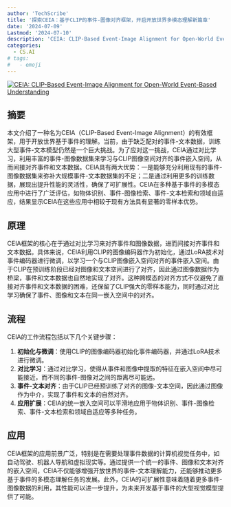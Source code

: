 ```yaml
---
author: 'TechScribe'
title: '探索CEIA：基于CLIP的事件-图像对齐框架，开启开放世界多模态理解新篇章'
date: '2024-07-09'
Lastmod: '2024-07-10'
description: 'CEIA: CLIP-Based Event-Image Alignment for Open-World Event-Based Understanding'
categories:
  - CS.AI
# tags:
#   - emoji
---
```


[![CEIA: CLIP-Based Event-Image Alignment for Open-World Event-Based Understanding](https://arxiv-research-1301205113.cos.ap-guangzhou.myqcloud.com/images/2407.06611v1.pdf_0.jpg)](https://arxiv.org/abs/2407.06611v1)

## 摘要

本文介绍了一种名为CEIA（CLIP-Based Event-Image Alignment）的有效框架，用于开放世界基于事件的理解。当前，由于缺乏配对的事件-文本数据，训练大型事件-文本模型仍然是一个巨大挑战。为了应对这一挑战，CEIA通过对比学习，利用丰富的事件-图像数据集来学习与CLIP图像空间对齐的事件嵌入空间，从而间接对齐事件和文本数据。CEIA具有两大优势：一是能够充分利用现有的事件-图像数据集来弥补大规模事件-文本数据集的不足；二是通过利用更多的训练数据，展现出提升性能的灵活性，确保了可扩展性。CEIA在多种基于事件的多模态应用中进行了广泛评估，如物体识别、事件-图像检索、事件-文本检索和领域自适应，结果显示CEIA在这些应用中相较于现有方法具有显著的零样本优势。<!--more-->

## 原理

CEIA框架的核心在于通过对比学习来对齐事件和图像数据，进而间接对齐事件和文本数据。具体来说，CEIA利用CLIP的图像编码器作为初始化，通过LoRA技术对事件编码器进行微调，以学习一个与CLIP图像嵌入空间对齐的事件嵌入空间。由于CLIP在预训练阶段已经对图像和文本空间进行了对齐，因此通过图像数据作为桥梁，事件和文本数据也自然地实现了对齐。这种跨模态的对齐方式不仅避免了直接对齐事件和文本数据的困难，还保留了CLIP强大的零样本能力，同时通过对比学习确保了事件、图像和文本在同一嵌入空间中的对齐。

## 流程

CEIA的工作流程包括以下几个关键步骤：
1. **初始化与微调**：使用CLIP的图像编码器初始化事件编码器，并通过LoRA技术进行微调。
2. **对比学习**：通过对比学习，使得从事件和图像中提取的特征在嵌入空间中尽可能接近，而不同的事件-图像对之间的距离尽可能远。
3. **事件-文本对齐**：由于CLIP已经预训练了对齐的图像-文本空间，因此通过图像作为中介，实现了事件和文本的自然对齐。
4. **应用扩展**：CEIA的统一嵌入空间可以平滑地应用于物体识别、事件-图像检索、事件-文本检索和领域自适应等多种任务。

## 应用

CEIA框架的应用前景广泛，特别是在需要处理事件数据的计算机视觉任务中，如自动驾驶、机器人导航和虚拟现实等。通过提供一个统一的事件、图像和文本对齐的嵌入空间，CEIA不仅能够增强开放世界的事件-文本理解能力，还能够推动更多基于事件的多模态理解任务的发展。此外，CEIA的可扩展性意味着随着更多事件-图像数据的利用，其性能可以进一步提升，为未来开发基于事件的大型视觉模型提供了可能。